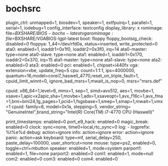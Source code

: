 # bochsrc 
plugin_ctrl: unmapped=1, biosdev=1, speaker=1, extfpuirq=1, parallel=1, serial=1, iodebug=1
config_interface: textconfig
display_library: x
romimage: file=$BXSHARE/BIOS-bochs-latest
vgaromimage: file=$BXSHARE/VGABIOS-lgpl-latest
boot: floppy
floppy_bootsig_check: disabled=0
floppya: 1_44=/dev/rfd0a, status=inserted, write_protected=0
ata0: enabled=1, ioaddr1=0x1f0, ioaddr2=0x3f0, irq=14
ata0-master: type=none
ata0-slave: type=none
ata1: enabled=1, ioaddr1=0x170, ioaddr2=0x370, irq=15
ata1-master: type=none
ata1-slave: type=none
ata2: enabled=0
ata3: enabled=0
pci: enabled=1, chipset=i440fx
vga: extension=vbe, update_freq=5
cpu: count=1:1:1, ips=4000000, quantum=16,model=corei7_haswell_4770,reset_on_triple_fault=1, cpuid_limit_winnt=0, ignore_bad_msrs=1,mwait_is_nop=0, msrs="msrs.def"

cpuid: x86_64=1,level=6, mmx=1, sep=1, simd=avx512, aes=1, movbe=1, xsave=1,apic=x2apic,sha=1,movbe=1,adx=1,xsaveopt=1,avx_f16c=1,avx_fma=1,bmi=bmi24,1g_pages=1,pcid=1,fsgsbase=1,smep=1,smap=1,mwait=1,vmx=1
cpuid: family=6, model=0x1a, stepping=5, vendor_string= "GenuineIntel",brand_string="Intel(R) Core(TM) i7-4770 CPU (Haswell)"

print_timestamps: enabled=0
port_e9_hack: enabled=0
magic_break: enabled=0
clock: sync=none, time0=local,rtc_sync=0
log: -
logprefix: %t%e%d
debug: action=ignore
info: action=ignore
error: action=ignore
panic: action=ask
keyboard: type=mf, serial_delay=250, paste_delay=100000, user_shortcut=none
mouse: type=ps2, enabled=0, toggle=ctrl+mbutton
speaker: enabled=1, mode=system
parport1: enabled=1, file=none
parport2: enabled=0
com1: enabled=1, mode=null
com2: enabled=0
com3: enabled=0
com4: enabled=0